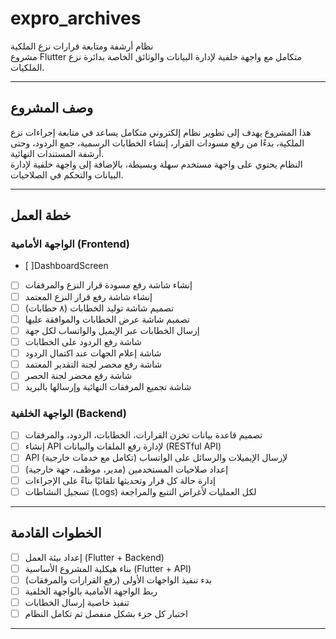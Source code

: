 # expro_archives

نظام أرشفة ومتابعة قرارات نزع الملكية  
مشروع Flutter متكامل مع واجهة خلفية لإدارة البيانات والوثائق الخاصة بدائرة نزع الملكيات.

---

## وصف المشروع

هذا المشروع يهدف إلى تطوير نظام إلكتروني متكامل يساعد في متابعة إجراءات نزع الملكية، بدءًا من رفع مسودات القرار، إنشاء الخطابات الرسمية، جمع الردود، وحتى أرشفة المستندات النهائية.  
النظام يحتوي على واجهة مستخدم سهلة وبسيطة، بالإضافة إلى واجهة خلفية لإدارة البيانات والتحكم في الصلاحيات.

---

## خطة العمل

### الواجهة الأمامية (Frontend)
 - [ ]DashboardScreen
- [ ] إنشاء شاشة رفع مسودة قرار النزع والمرفقات  
- [ ] إنشاء شاشة رفع قرار النزع المعتمد  
- [ ] تصميم شاشة توليد الخطابات (٨ خطابات)  
- [ ] تصميم شاشة عرض الخطابات والموافقة عليها  
- [ ] إرسال الخطابات عبر الإيميل والواتساب لكل جهة  
- [ ] شاشة رفع الردود على الخطابات  
- [ ] شاشة إعلام الجهات عند اكتمال الردود  
- [ ] شاشة رفع محضر لجنة التقدير المعتمد  
- [ ] شاشة رفع محضر لجنة الحصر  
- [ ] شاشة تجميع المرفقات النهائية وإرسالها بالبريد  

### الواجهة الخلفية (Backend)

- [ ] تصميم قاعدة بيانات تخزن القرارات، الخطابات، الردود، والمرفقات  
- [ ] إنشاء API لإدارة رفع الملفات والبيانات (RESTful API)  
- [ ] API لإرسال الإيميلات والرسائل على الواتساب (تكامل مع خدمات خارجية)  
- [ ] إعداد صلاحيات المستخدمين (مدير، موظف، جهة خارجية)  
- [ ] إدارة حالة كل قرار وتحديثها تلقائيًا بناءً على الإجراءات  
- [ ] تسجيل النشاطات (Logs) لكل العمليات لأغراض التتبع والمراجعة  

---

## الخطوات القادمة

- [ ] إعداد بيئة العمل (Flutter + Backend)  
- [ ] بناء هيكلية المشروع الأساسية (Flutter + API)  
- [ ] بدء تنفيذ الواجهات الأولى (رفع القرارات والمرفقات)  
- [ ] ربط الواجهة الأمامية بالواجهة الخلفية  
- [ ] تنفيذ خاصية إرسال الخطابات  
- [ ] اختبار كل جزء بشكل منفصل ثم تكامل النظام  

---
